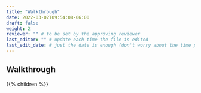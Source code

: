 ```yaml
---
title: "Walkthrough"
date: 2022-03-02T09:54:08-06:00
draft: false
weight: 2
reviewer: "" # to be set by the approving reviewer
last_editor: "" # update each time the file is edited
last_edit_date: # just the date is enough (don't worry about the time portion)
---
```


## Walkthrough

{{% children %}}